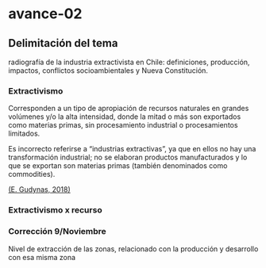 # avance-02

## Delimitación del tema 
radiografía de la industria extractivista en Chile: definiciones, producción, impactos, conflictos socioambientales y Nueva Constitución.

### Extractivismo
Corresponden a un tipo de apropiación de recursos naturales en grandes volúmenes y/o la alta intensidad, donde la mitad o más son exportados como materias primas, sin procesamiento industrial o procesamientos limitados. 

Es incorrecto referirse a “industrias extractivas”, ya que en ellos no hay una transformación industrial; no se elaboran productos manufacturados y lo que se exportan son materias primas (también denominados como commodities). 

[(E. Gudynas, 2018)](http://gudynas.com/wp-content/uploads/GudynasExtractivismosConceptoViolenciasFuhem18.pdf)

### Extractivismo x recurso
### Corrección 9/Noviembre 
Nivel de extracción de las zonas, relacionado con la producción y desarrollo con esa misma zona 
